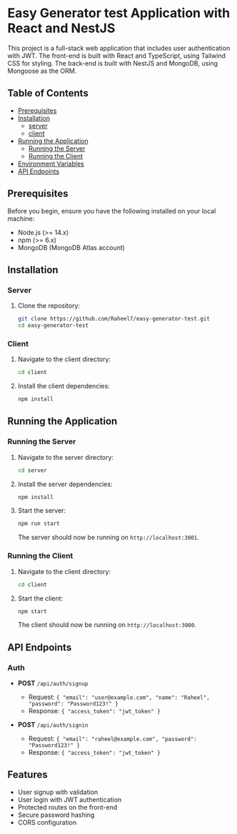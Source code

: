 # Easy Generator test Application with React and NestJS

This project is a full-stack web application that includes user authentication with JWT. The front-end is built with React and TypeScript, using Tailwind CSS for styling. The back-end is built with NestJS and MongoDB, using Mongoose as the ORM.

## Table of Contents

- [Prerequisites](#prerequisites)
- [Installation](#installation)
  - [server](#server)
  - [client](#client)
- [Running the Application](#running-the-application)
  - [Running the Server](#running-the-server)
  - [Running the Client](#running-the-client)
- [Environment Variables](#environment-variables)
- [API Endpoints](#api-endpoints)

## Prerequisites

Before you begin, ensure you have the following installed on your local machine:

- Node.js (>= 14.x)
- npm (>= 6.x)
- MongoDB (MongoDB Atlas account)

## Installation

### Server

1. Clone the repository:

    ```bash
    git clone https://github.com/Raheel7/easy-generator-test.git
    cd easy-generator-test
    ```


### Client

1. Navigate to the client directory:

    ```bash
    cd client
    ```

2. Install the client dependencies:

    ```bash
    npm install
    ```


## Running the Application

### Running the Server

1. Navigate to the server directory:

    ```bash
    cd server
    ```

2. Install the server dependencies:

    ```bash
    npm install
    ```

3. Start the server:

    ```bash
    npm run start
    ```

    The server should now be running on `http://localhost:3001`.

### Running the Client

1. Navigate to the client directory:

    ```bash
    cd client
    ```

2. Start the client:

    ```bash
    npm start
    ```

    The client should now be running on `http://localhost:3000`.




## API Endpoints

### Auth

- **POST** `/api/auth/signup`
  - Request: `{ "email": "user@example.com", "name": "Raheel", "password": "Password123!" }`
  - Response: `{ "access_token": "jwt_token" }`

- **POST** `/api/auth/signin`
  - Request: `{ "email": "raheel@example.com", "password": "Password123!" }`
  - Response: `{ "access_token": "jwt_token" }`

## Features

- User signup with validation
- User login with JWT authentication
- Protected routes on the front-end
- Secure password hashing
- CORS configuration

